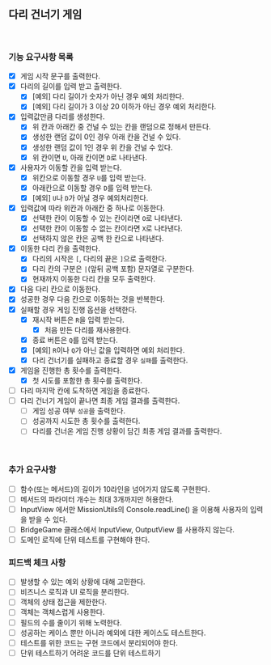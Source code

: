 ## 다리 건너기 게임

<br>

### 기능 요구사항 목록

- [x] 게임 시작 문구를 출력한다.
- [x] 다리의 길이를 입력 받고 출력한다.
  - [x] [예외] 다리 길이가 숫자가 아닌 경우 예외 처리한다.
  - [x] [예외] 다리 길이가 3 이상 20 이하가 아닌 경우 예외 처리한다.
- [x] 입력값만큼 다리를 생성한다.
  - [x] 위 칸과 아래칸 중 건널 수 있는 칸을 랜덤으로 정해서 만든다.
  - [x] 생성한 랜덤 값이 0인 경우 아래 칸을 건널 수 있다.
  - [x] 생성한 랜덤 값이 1인 경우 위 칸을 건널 수 있다.
  - [x] 위 칸이면 `U`, 아래 칸이면 `D`로 나타낸다.
- [x] 사용자가 이동할 칸을 입력 받는다.
  - [x] 위칸으로 이동할 경우 `U`를 입력 받는다.
  - [x] 아래칸으로 이동할 경우 `D`를 입력 받는다.
  - [x] [예외] `U`나 `D`가 아닐 경우 예외처리한다.
- [x] 입력값에 따라 위칸과 아래칸 중 하나로 이동한다.
  - [x] 선택한 칸이 이동할 수 있는 칸이라면 `O`로 나타낸다.
  - [x] 선택한 칸이 이동할 수 없는 칸이라면 `X`로 나타낸다.
  - [x] 선택하지 않은 칸은 공백 한 칸으로 나타낸다.
- [x] 이동한 다리 칸을 출력한다.
  - [x] 다리의 시작은 `[`, 다리의 끝은 `]`으로 출력한다.
  - [x] 다리 칸의 구분은 `|`(앞뒤 공백 포함) 문자열로 구분한다.
  - [x] 현재까지 이동한 다리 칸을 모두 출력한다.
- [x] 다음 다리 칸으로 이동한다.
- [x] 성공한 경우 다음 칸으로 이동하는 것을 반복한다.
- [x] 실패할 경우 게임 진행 옵션을 선택한다.
  - [x] 재시작 버튼은 `R`을 입력 받는다.
    - [x] 처음 만든 다리를 재사용한다.
  - [x] 종료 버튼은 `Q`를 입력 받는다.
  - [x] [예외] `R`이나 `Q`가 아닌 값을 입력하면 예외 처리한다.
  - [x] 다리 건너기를 실패하고 종료할 경우 `실패`를 출력한다.
- [x] 게임을 진행한 총 횟수를 출력한다.
  - [x] 첫 시도를 포함한 총 횟수를 출력한다.
- [ ] 다리 마지막 칸에 도착하면 게임을 종료한다.
- [ ] 다리 건너기 게임이 끝나면 최종 게임 결과를 출력한다.
  - [ ] 게임 성공 여부 `성공`을 출력한다.
  - [ ] 성공까지 시도한 총 횟수를 출력한다.
  - [ ] 다리를 건너온 게임 진행 상황이 담긴 최종 게임 결과를 출력한다.

<br>

### 추가 요구사항

- [ ] 함수(또는 메서드)의 길이가 10라인을 넘어가지 않도록 구현한다.
- [ ] 메서드의 파라미터 개수는 최대 3개까지만 허용한다.
- [ ] InputView 에서만 MissionUtils의 Console.readLine() 을 이용해 사용자의 입력을 받을 수 있다.
- [ ] BridgeGame 클래스에서 InputView, OutputView 를 사용하지 않는다.
- [ ] 도메인 로직에 단위 테스트를 구현해야 한다.

### 피드백 체크 사항

- [ ] 발생할 수 있는 예외 상황에 대해 고민한다.
- [ ] 비즈니스 로직과 UI 로직을 분리한다.
- [ ] 객체의 상태 접근을 제한한다.
- [ ] 객체는 객체스럽게 사용한다.
- [ ] 필드의 수를 줄이기 위해 노력한다.
- [ ] 성공하는 케이스 뿐만 아니라 예외에 대한 케이스도 테스트한다.
- [ ] 테스트를 위한 코드는 구현 코드에서 분리되어야 한다.
- [ ] 단위 테스트하기 어려운 코드를 단위 테스트하기
